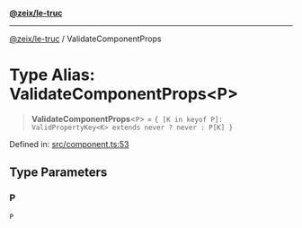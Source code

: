 [**@zeix/le-truc**](../README.md)

***

[@zeix/le-truc](../globals.md) / ValidateComponentProps

# Type Alias: ValidateComponentProps\<P\>

> **ValidateComponentProps**\<`P`\> = `{ [K in keyof P]: ValidPropertyKey<K> extends never ? never : P[K] }`

Defined in: [src/component.ts:53](https://github.com/zeixcom/ui-element/blob/1c934178f8926c03a10af2b29ad6cc201eead501/src/component.ts#L53)

## Type Parameters

### P

`P`
